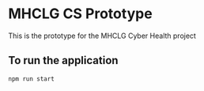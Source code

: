 # MHCLG CS Prototype
This is the prototype for the MHCLG Cyber Health project

## To run the application
`npm run start`

